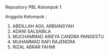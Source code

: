 Repository PBL Kelompok 1

Anggota Kelompok :
1. ABDILLAH AGIL ARBIANSYAH
2. ADANI SALSABILA
3. MUCHAMMAD ARIEYA CANDRA PANGESTU
4. MUHAMMAD RAFI RAJENDRA
5. RIZAL ABRAR FAHMI